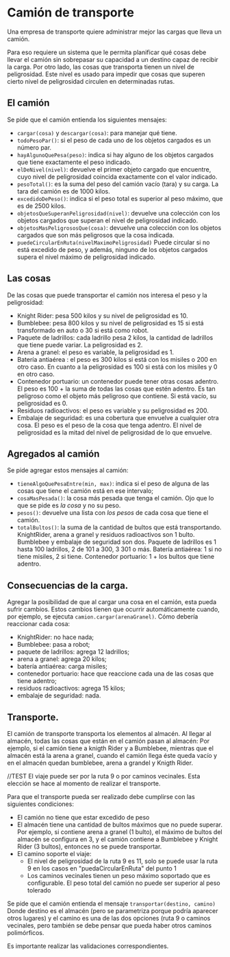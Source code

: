 # Camión de transporte

Una empresa de transporte quiere administrar mejor las cargas que lleva un camión.

Para eso requiere un sistema que le permita planificar qué cosas debe llevar el camión sin sobrepasar su capacidad a un destino capaz de recibir la carga. Por otro lado, las cosas que transporta tienen un nivel de peligrosidad. Este nivel es usado para impedir que cosas que superen cierto nivel de peligrosidad circulen en determinadas rutas.

## El camión
Se pide que el camión entienda los siguientes mensajes:

* `cargar(cosa)` y `descargar(cosa)`: para manejar qué tiene.
* `todoPesoPar()`: si el peso de cada uno de los objetos cargados es un número par.
* `hayAlgunoQuePesa(peso)`: indica si hay alguno de los objetos cargados que tiene exactamente el peso indicado.
* `elDeNivel(nivel)`: devuelve el primer objeto cargado que encuentre, cuyo nivel de peligrosidad coincida exactamente con el valor indicado.   
* `pesoTotal()`: es la suma del peso del camión vacío (tara) y su carga. La tara del camión es de 1000 kilos.
* `excedidoDePeso()`: indica si el peso total es superior al peso máximo, que es de 2500 kilos.
* `objetosQueSuperanPeligrosidad(nivel)`: devuelve una colección con los objetos cargados que superan el nivel de peligrosidad indicado.
* `objetosMasPeligrososQue(cosa)`: devuelve una colección con los objetos cargados que son más peligrosos que la cosa indicada.
* `puedeCircularEnRuta(nivelMaximoPeligrosidad)` Puede circular si no está excedido de peso, y además, ninguno de los objetos cargados supera el nivel máximo de peligrosidad indicado.

## Las cosas
De las cosas que puede transportar el camión nos interesa el peso y la peligrosidad:

* Knight Rider: pesa 500 kilos y su nivel de peligrosidad es 10.
* Bumblebee: pesa 800 kilos y su nivel de peligrosidad es 15 si está transformado en auto o 30 si está como robot.
* Paquete de ladrillos: cada ladrillo pesa 2 kilos, la cantidad de ladrillos que tiene puede variar. La peligrosidad es 2.
* Arena a granel: el peso es variable, la peligrosidad es 1.
* Batería antiaérea : el peso es 300 kilos si está con los misiles o 200 en otro caso. En cuanto a la peligrosidad es 100 si está con los misiles y 0 en otro caso.
* Contenedor portuario: un contenedor puede tener otras cosas adentro. El peso es 100 + la suma de todas las cosas que estén adentro. Es tan peligroso como el objeto más peligroso que contiene. Si está vacío, su peligrosidad es 0.
* Residuos radioactivos: el peso es variable y su peligrosidad es 200.
* Embalaje de seguridad: es una cobertura que envuelve a cualquier otra cosa. El peso es el peso de la cosa que tenga adentro. El nivel de peligrosidad es la mitad del nivel de peligrosidad de lo que envuelve.

## Agregados al camión
Se pide agregar estos mensajes al camión:

* `tieneAlgoQuePesaEntre(min, max)`: indica si el peso de alguna de las cosas que tiene el camión está en ese intervalo;
* `cosaMasPesada()`: la cosa más pesada que tenga el camión. Ojo que lo que se pide es _la cosa_ y no su peso.
* `pesos()`: devuelve una lista con _los pesos_ de cada cosa que tiene el camión.
* `totalBultos()`: la suma de la cantidad de bultos que está transportando. 
KnightRider, arena a granel y residuos radioactivos son 1 bulto. 
Bumblebee y embalaje de seguridad son dos. 
Paquete de ladrillos es 1 hasta 100 ladrillos, 2 de 101 a 300, 3 301 o más. 
Batería antiaérea: 1 si no tiene misiles, 2 si tiene. 
Contenedor portuario: 1 + los bultos que tiene adentro.

## Consecuencias de la carga.
Agregar la posibilidad de que al cargar una cosa en el camión, esta pueda sufrir cambios. Estos cambios tienen que ocurrir automáticamente cuando, por ejemplo, se ejecuta `camion.cargar(arenaGranel)`. Cómo debería reaccionar cada cosa:

- KnightRider: no hace nada;
- Bumblebee: pasa a robot;
- paquete de ladrillos: agrega 12 ladrillos;
- arena a granel: agrega 20 kilos;
- batería antiaérea: carga misiles;
- contenedor portuario: hace que reaccione cada una de las cosas que tiene adentro;
- residuos radioactivos: agrega 15 kilos;
- embalaje de seguridad: nada.

## Transporte.

El camión de transporte transporta los elementos al almacén. Al llegar al almacén, todas las cosas que están en el camión pasan al almacén: 
Por ejemplo, si el camión tiene a knigth Rider y a Bumblebee, mientras que  el almacén está la arena a granel, cuando el camión 
llega éste queda vacío y en el almacén quedan bumblebee, arena a grandel y Knigth Rider.


//TEST
El viaje puede ser por la ruta 9 o por caminos vecinales. Esta elección se hace al momento de realizar el transporte.

Para que el transporte pueda ser realizado debe cumplirse con las siguientes condiciones:
* El camión no tiene que estar excedido de peso
* El almacén tiene una cantidad de bultos máximos que no puede superar. Por ejemplo, si contiene arena a granel (1 bulto), el máximo de bultos
del almacén se configura en 3, y el camión contiene a Bumblebee y Knight Rider (3 bultos), entonces no se puede transportar.
* El camino soporte el viaje:
	* El nivel de peligrosidad de la ruta 9 es 11, solo se puede usar la ruta 9 en los casos en "puedaCircularEnRuta" del punto 1
	* Los caminos vecinales tienen un peso máximo soportado que es configurable. El peso total del camión no puede ser superior al peso tolerado


Se pide que el camión entienda el mensaje `transportar(destino, camino)` Donde destino es el almacén (pero se parametriza porque podría
aparecer otros lugares) y el camino es una de las dos opciones (ruta 9 o caminos vecinales, pero también se debe pensar que pueda haber otros caminos
polimórficos.

Es importante realizar las validaciones correspondientes.






 




